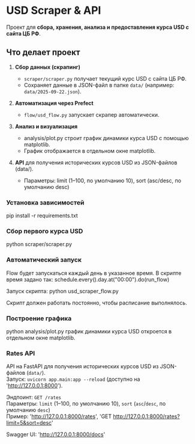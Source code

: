 # USD Scraper & API
Проект для **сбора, хранения, анализа и предоставления курса USD с сайта ЦБ РФ**.
## **Что делает проект**
1. **Сбор данных (скрапинг)**  
   - `scraper/scraper.py` получает текущий курс USD с сайта ЦБ РФ.  
   - Сохраняет данные в JSON-файл в папке `data/` (например: `data/2025-09-22.json`).  

2. **Автоматизация через Prefect**  
   - `flow/usd_flow.py` запускает скрапер автоматически.

3. **Анализ и визуализация**
   -  analysis/plot.py строит график динамики курса USD с помощью matplotlib.
   -  График отображается в отдельном окне matplotlib.
4. **API** для получения исторических курсов USD из JSON-файлов (data/).
   - Параметры: limit (1–100, по умолчанию 10), sort (asc/desc, по умолчанию desc)

### Установка зависимостей

pip install -r requirements.txt

### Сбор первого курса USD

python scraper/scraper.py

### Автоматический запуск

Flow будет запускаться каждый день в указанное время. В скрипте время задано так: schedule.every().day.at("00:00").do(run_flow)

Запуск скрипта: python usd_scraper_flow.py

Скрипт должен работать постоянно, чтобы расписание выполнялось.

### Построение графика

python analysis/plot.py график динамики курса USD откроется в отдельном окне matplotlib.

### Rates API

API на FastAPI для получения исторических курсов USD из JSON-файлов (`data/`).  
Запуск: `uvicorn app.main:app --reload` (доступно на 'http://127.0.0.1:8000').  

Эндпоинт: `GET /rates`  
Параметры: `limit` (1–100, по умолчанию 10), `sort` (`asc`/`desc`, по умолчанию `desc`)  
Пример: 'http://127.0.0.1:8000/rates', 'GET http://127.0.0.1:8000/rates?limit=5&sort=desc'

Swagger UI: 'http://127.0.0.1:8000/docs'




